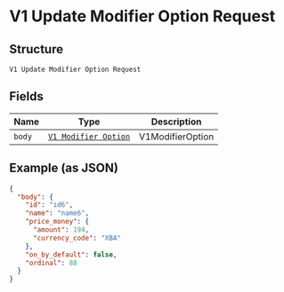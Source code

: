 
# V1 Update Modifier Option Request

## Structure

`V1 Update Modifier Option Request`

## Fields

| Name | Type | Description |
|  --- | --- | --- |
| `body` | [`V1 Modifier Option`](/doc/models/v1-modifier-option.md) | V1ModifierOption |

## Example (as JSON)

```json
{
  "body": {
    "id": "id6",
    "name": "name6",
    "price_money": {
      "amount": 194,
      "currency_code": "XBA"
    },
    "on_by_default": false,
    "ordinal": 88
  }
}
```

